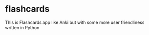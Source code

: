 # flashcards
This is Flashcards app like Anki but with some more user friendliness written in Python
